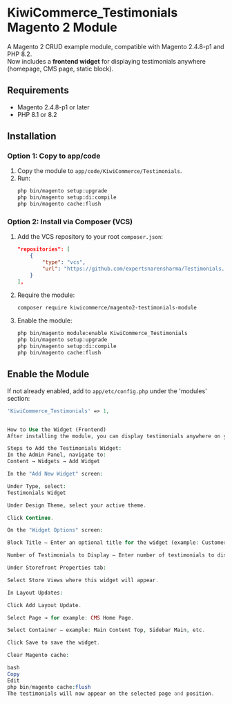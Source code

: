 # KiwiCommerce_Testimonials Magento 2 Module

A Magento 2 CRUD example module, compatible with Magento 2.4.8-p1 and PHP 8.2.  
Now includes a **frontend widget** for displaying testimonials anywhere (homepage, CMS page, static block).

## Requirements

- Magento 2.4.8-p1 or later
- PHP 8.1 or 8.2

## Installation

### Option 1: Copy to app/code

1. Copy the module to `app/code/KiwiCommerce/Testimonials`.
2. Run:
    ```bash
    php bin/magento setup:upgrade
    php bin/magento setup:di:compile
    php bin/magento cache:flush
    ```

### Option 2: Install via Composer (VCS)

1. Add the VCS repository to your root `composer.json`:
    ```json
    "repositories": [
        {
            "type": "vcs",
            "url": "https://github.com/expertsnarensharma/Testimonials.git"
        }
    ],
    ```
2. Require the module:
    ```bash
    composer require kiwicommerce/magento2-testimonials-module
    ```
3. Enable the module:
    ```bash
    php bin/magento module:enable KiwiCommerce_Testimonials
    php bin/magento setup:upgrade
    php bin/magento setup:di:compile
    php bin/magento cache:flush
    ```

## Enable the Module

If not already enabled, add to `app/etc/config.php` under the 'modules' section:
```php
'KiwiCommerce_Testimonials' => 1,


How to Use the Widget (Frontend)
After installing the module, you can display testimonials anywhere on your Magento site using Magento’s built-in widget functionality.

Steps to Add the Testimonials Widget:
In the Admin Panel, navigate to:
Content → Widgets → Add Widget

In the "Add New Widget" screen:

Under Type, select:
Testimonials Widget

Under Design Theme, select your active theme.

Click Continue.

On the "Widget Options" screen:

Block Title — Enter an optional title for the widget (example: Customer Testimonials).

Number of Testimonials to Display — Enter number of testimonials to display (optional, default is 5).

Under Storefront Properties tab:

Select Store Views where this widget will appear.

In Layout Updates:

Click Add Layout Update.

Select Page → for example: CMS Home Page.

Select Container — example: Main Content Top, Sidebar Main, etc.

Click Save to save the widget.

Clear Magento cache:

bash
Copy
Edit
php bin/magento cache:flush
The testimonials will now appear on the selected page and position.
